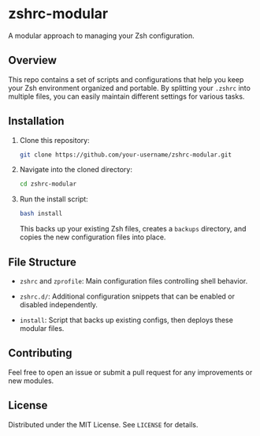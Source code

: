 # zshrc-modular

A modular approach to managing your Zsh configuration.

## Overview

This repo contains a set of scripts and configurations that help you keep your Zsh environment organized and portable. By splitting your `.zshrc` into multiple files, you can easily maintain different settings for various tasks.

## Installation

1. Clone this repository:

   ```bash
   git clone https://github.com/your-username/zshrc-modular.git
   ```

2. Navigate into the cloned directory:

   ```bash
   cd zshrc-modular
   ```

3. Run the install script:

   ```bash
   bash install
   ```

   This backs up your existing Zsh files, creates a `backups` directory, and copies the new configuration files into place.

## File Structure

- `zshrc` and `zprofile`: Main configuration files controlling shell behavior.

- `zshrc.d/`: Additional configuration snippets that can be enabled or disabled independently.

- `install`: Script that backs up existing configs, then deploys these modular files.

## Contributing

Feel free to open an issue or submit a pull request for any improvements or new
modules.

## License

Distributed under the MIT License. See `LICENSE` for details.
